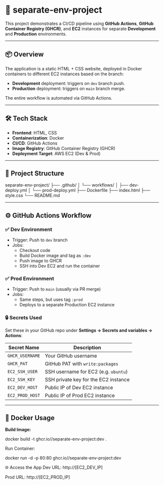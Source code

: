 # 🚀 separate-env-project

This project demonstrates a CI/CD pipeline using **GitHub Actions**, **GitHub Container Registry (GHCR)**, and **EC2** instances for separate **Development** and **Production** environments.

---

## 📦 Overview

The application is a static HTML + CSS website, deployed in Docker containers to different EC2 instances based on the branch:

- **Development** deployment: triggers on `dev` branch push.
- **Production** deployment: triggers on `main` branch merge.

The entire workflow is automated via GitHub Actions.

---

## 🛠️ Tech Stack

- **Frontend**: HTML, CSS
- **Containerization**: Docker
- **CI/CD**: GitHub Actions
- **Image Registry**: GitHub Container Registry (GHCR)
- **Deployment Target**: AWS EC2 (Dev & Prod)

---

## 📂 Project Structure

separate-env-project/
├── .github/
│ └── workflows/
│ ├── dev-deploy.yml
│ └── prod-deploy.yml
├── Dockerfile
├── index.html
├── style.css
└── README.md

---

## ⚙️ GitHub Actions Workflow

### ✅ Dev Environment

- Trigger: Push to `dev` branch
- Jobs:
  - Checkout code
  - Build Docker image and tag as `:dev`
  - Push image to GHCR
  - SSH into Dev EC2 and run the container

### ✅ Prod Environment

- Trigger: Push to `main` (usually via PR merge)
- Jobs:
  - Same steps, but uses tag `:prod`
  - Deploys to a separate Production EC2 instance

### 🔒 Secrets Used

Set these in your GitHub repo under **Settings → Secrets and variables → Actions**:

| Secret Name         | Description                          |
|---------------------|--------------------------------------|
| `GHCR_USERNAME`     | Your GitHub username                 |
| `GHCR_PAT`          | GitHub PAT with `write:packages`     |
| `EC2_SSH_USER`      | SSH username for EC2 (e.g. `ubuntu`) |
| `EC2_SSH_KEY`       | SSH private key for the EC2 instance |
| `EC2_DEV_HOST`      | Public IP of Dev EC2 instance        |
| `EC2_PROD_HOST`     | Public IP of Prod EC2 instance       |

---

## 🐳 Docker Usage

**Build Image:**

docker build -t ghcr.io/<username>/separate-env-project:dev .

Run Container:

docker run -d -p 80:80 ghcr.io/<username>/separate-env-project:dev

🌐 Access the App
Dev URL: http://[EC2_DEV_IP]

Prod URL: http://[EC2_PROD_IP]

